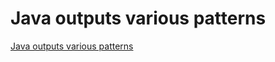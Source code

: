 # Java outputs various  patterns
[Java outputs various  patterns](https://aiwithcloud.com/2022/09/19/java_outputs_various__patterns/)